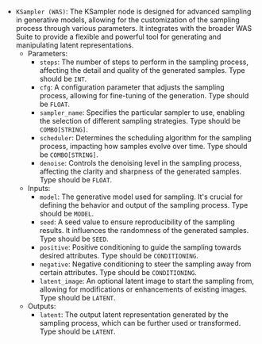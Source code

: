 - `KSampler (WAS)`: The KSampler node is designed for advanced sampling in generative models, allowing for the customization of the sampling process through various parameters. It integrates with the broader WAS Suite to provide a flexible and powerful tool for generating and manipulating latent representations.
    - Parameters:
        - `steps`: The number of steps to perform in the sampling process, affecting the detail and quality of the generated samples. Type should be `INT`.
        - `cfg`: A configuration parameter that adjusts the sampling process, allowing for fine-tuning of the generation. Type should be `FLOAT`.
        - `sampler_name`: Specifies the particular sampler to use, enabling the selection of different sampling strategies. Type should be `COMBO[STRING]`.
        - `scheduler`: Determines the scheduling algorithm for the sampling process, impacting how samples evolve over time. Type should be `COMBO[STRING]`.
        - `denoise`: Controls the denoising level in the sampling process, affecting the clarity and sharpness of the generated samples. Type should be `FLOAT`.
    - Inputs:
        - `model`: The generative model used for sampling. It's crucial for defining the behavior and output of the sampling process. Type should be `MODEL`.
        - `seed`: A seed value to ensure reproducibility of the sampling results. It influences the randomness of the generated samples. Type should be `SEED`.
        - `positive`: Positive conditioning to guide the sampling towards desired attributes. Type should be `CONDITIONING`.
        - `negative`: Negative conditioning to steer the sampling away from certain attributes. Type should be `CONDITIONING`.
        - `latent_image`: An optional latent image to start the sampling from, allowing for modifications or enhancements of existing images. Type should be `LATENT`.
    - Outputs:
        - `latent`: The output latent representation generated by the sampling process, which can be further used or transformed. Type should be `LATENT`.
